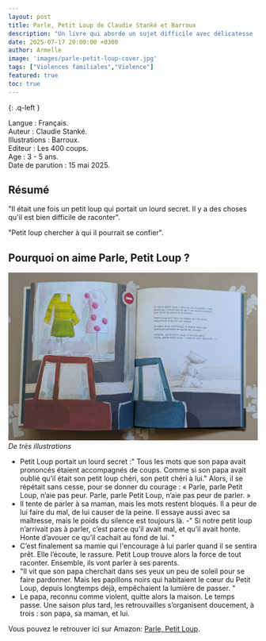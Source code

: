 ```yaml
---
layout: post
title: Parle, Petit Loup de Claudie Stanké et Barroux 
description: "Un livre qui aborde un sujet difficile avec délicatesse : les violences familiales. Un récit fort, qui encourage les enfants à parler à quelqu'un de ce qui ne va pas et qu'il est essentiel d'en parler."
date: 2025-07-17 20:00:00 +0300
author: Armelle
image: 'images/parle-petit-loup-cover.jpg'
tags: ["Violences familiales","Violence"]
featured: true
toc: true
---
```


{: .q-left }

Langue : Français.  
Auteur : Claudie Stanké.   
Illustrations : Barroux.                   
Editeur : Les 400 coups.              
Age : 3 - 5 ans.                             
Date de parution : 15 mai 2025.        

## Résumé

"Il était une fois un petit loup qui portait un lourd secret. Il y a des choses qu'il est bien difficile de raconter".

"Petit loup chercher à qui il pourrait se confier".

## Pourquoi on aime Parle, Petit Loup  ?

![De très illustrations](images/parle-petit-loup-int.jpg)
*De très illustrations*
- Petit Loup portait un lourd secret :" Tous les mots que son papa avait prononcés étaient accompagnés de coups. Comme si son papa avait oublié qu’il était son petit loup chéri, son petit chéri à lui." Alors, il se répétait sans cesse, pour se donner du courage :
« Parle, parle Petit Loup, n’aie pas peur. Parle, parle Petit Loup, n’aie pas peur de parler. »
- Il tente de parler à sa maman, mais les mots restent bloqués. Il a peur de lui faire du mal, de lui causer de la peine. Il essaye aussi avec sa maîtresse, mais le poids du silence est toujours là.
 -" Si notre petit loup n’arrivait pas à parler, c’est parce qu’il avait mal, et qu’il avait honte. Honte d’avouer ce qu’il cachait au fond de lui. "
- C’est finalement sa mamie qui l'encourage à lui parler quand il se sentira prêt. Elle l’écoute, le rassure. Petit Loup trouve alors la force de tout raconter. Ensemble, ils vont parler à ses parents.
- "Il vit que son papa cherchait dans ses yeux un peu de soleil pour se faire pardonner. Mais les papillons noirs qui habitaient le cœur du Petit Loup, depuis longtemps déjà, empêchaient la lumière de passer. "
- Le papa, reconnu comme violent, quitte alors la maison. Le temps passe. Une saison plus tard, les retrouvailles s’organisent doucement, à trois : son papa, sa maman, et lui.

Vous pouvez le retrouver ici sur Amazon: [Parle, Petit Loup](https://amzn.to/46SbNcZ).



